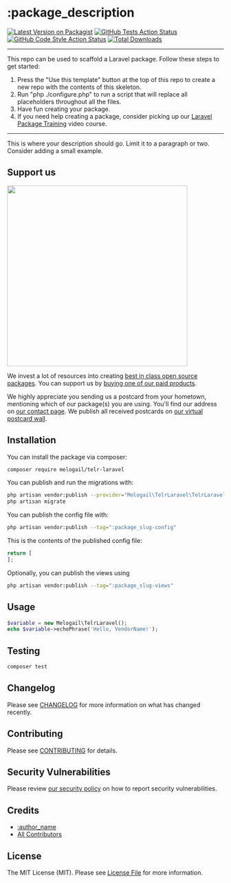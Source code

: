 # :package_description

[![Latest Version on Packagist](https://img.shields.io/packagist/v/melogail/telr-laravel.svg?style=flat-square)](https://packagist.org/packages/melogail/telr-laravel)
[![GitHub Tests Action Status](https://img.shields.io/github/actions/workflow/status/:vendor_slug/:package_slug/run-tests.yml?branch=main&label=tests&style=flat-square)](https://github.com/:vendor_slug/:package_slug/actions?query=workflow%3Arun-tests+branch%3Amain)
[![GitHub Code Style Action Status](https://img.shields.io/github/actions/workflow/status/:vendor_slug/:package_slug/fix-php-code-style-issues.yml?branch=main&label=code%20style&style=flat-square)](https://github.com/:vendor_slug/:package_slug/actions?query=workflow%3A"Fix+PHP+code+style+issues"+branch%3Amain)
[![Total Downloads](https://img.shields.io/packagist/dt/:vendor_slug/:package_slug.svg?style=flat-square)](https://packagist.org/packages/:vendor_slug/:package_slug)
<!--delete-->
---
This repo can be used to scaffold a Laravel package. Follow these steps to get started:

1. Press the "Use this template" button at the top of this repo to create a new repo with the contents of this skeleton.
2. Run "php ./configure.php" to run a script that will replace all placeholders throughout all the files.
3. Have fun creating your package.
4. If you need help creating a package, consider picking up our <a href="https://laravelpackage.training">Laravel Package Training</a> video course.
---
<!--/delete-->
This is where your description should go. Limit it to a paragraph or two. Consider adding a small example.

## Support us

[<img src="https://github-ads.s3.eu-central-1.amazonaws.com/:package_name.jpg?t=1" width="419px" />](https://spatie.be/github-ad-click/:package_name)

We invest a lot of resources into creating [best in class open source packages](https://spatie.be/open-source). You can support us by [buying one of our paid products](https://spatie.be/open-source/support-us).

We highly appreciate you sending us a postcard from your hometown, mentioning which of our package(s) you are using. You'll find our address on [our contact page](https://spatie.be/about-us). We publish all received postcards on [our virtual postcard wall](https://spatie.be/open-source/postcards).

## Installation

You can install the package via composer:

```bash
composer require melogail/telr-laravel
```

You can publish and run the migrations with:

```bash
php artisan vendor:publish --provider="Melogail\TelrLaravel\TelrLaravelServiceProvider"--tag=":package_slug-migrations"
php artisan migrate
```

You can publish the config file with:

```bash
php artisan vendor:publish --tag=":package_slug-config"
```

This is the contents of the published config file:

```php
return [
];
```

Optionally, you can publish the views using

```bash
php artisan vendor:publish --tag=":package_slug-views"
```

## Usage

```php
$variable = new Melogail\TelrLaravel();
echo $variable->echoPhrase('Hello, VendorName!');
```

## Testing

```bash
composer test
```

## Changelog

Please see [CHANGELOG](CHANGELOG.md) for more information on what has changed recently.

## Contributing

Please see [CONTRIBUTING](CONTRIBUTING.md) for details.

## Security Vulnerabilities

Please review [our security policy](../../security/policy) on how to report security vulnerabilities.

## Credits

- [:author_name](https://github.com/:author_username)
- [All Contributors](../../contributors)

## License

The MIT License (MIT). Please see [License File](LICENSE.md) for more information.
